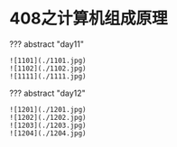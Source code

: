 # 408之计算机组成原理

??? abstract "day11"

    ![1101](./1101.jpg)
    ![1102](./1102.jpg)
    ![1111](./1111.jpg)

??? abstract "day12"

    ![1201](./1201.jpg)
    ![1202](./1202.jpg)
    ![1203](./1203.jpg)
    ![1204](./1204.jpg)